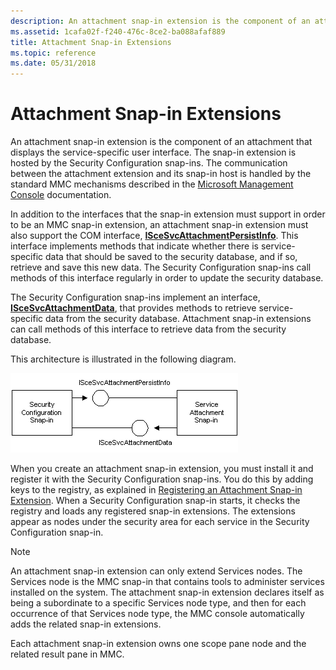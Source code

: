 ```yaml
---
description: An attachment snap-in extension is the component of an attachment that displays the service-specific user interface.
ms.assetid: 1cafa02f-f240-476c-8ce2-ba088afaf889
title: Attachment Snap-in Extensions
ms.topic: reference
ms.date: 05/31/2018
---
```


# Attachment Snap-in Extensions

An attachment snap-in extension is the component of an attachment that displays the service-specific user interface. The snap-in extension is hosted by the Security Configuration snap-ins. The communication between the attachment extension and its snap-in host is handled by the standard MMC mechanisms described in the [Microsoft Management Console](/previous-versions/windows/desktop/mmc/microsoft-management-console-start-page) documentation.

In addition to the interfaces that the snap-in extension must support in order to be an MMC snap-in extension, an attachment snap-in extension must also support the COM interface, [**ISceSvcAttachmentPersistInfo**](/windows/desktop/api/Scesvc/nn-scesvc-iscesvcattachmentpersistinfo). This interface implements methods that indicate whether there is service-specific data that should be saved to the security database, and if so, retrieve and save this new data. The Security Configuration snap-ins call methods of this interface regularly in order to update the security database.

The Security Configuration snap-ins implement an interface, [**ISceSvcAttachmentData**](/windows/desktop/api/Scesvc/nn-scesvc-iscesvcattachmentdata), that provides methods to retrieve service-specific data from the security database. Attachment snap-in extensions can call methods of this interface to retrieve data from the security database.

This architecture is illustrated in the following diagram.

![attachment snap-in extensions](images/model2.png)

When you create an attachment snap-in extension, you must install it and register it with the Security Configuration snap-ins. You do this by adding keys to the registry, as explained in [Registering an Attachment Snap-in Extension](registering-an-attachment-snap-in-extension.md). When a Security Configuration snap-in starts, it checks the registry and loads any registered snap-in extensions. The extensions appear as nodes under the security area for each service in the Security Configuration snap-in.

> [!Note]
> An attachment snap-in extension can only extend Services nodes. The Services node is the MMC snap-in that contains tools to administer services installed on the system. The attachment snap-in extension declares itself as being a subordinate to a specific Services node type, and then for each occurrence of that Services node type, the MMC console automatically adds the related snap-in extensions.
> 
> Each attachment snap-in extension owns one scope pane node and the related result pane in MMC.

 

 

 
